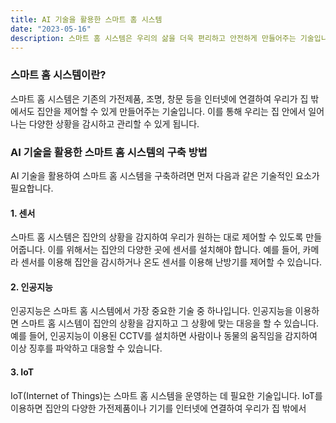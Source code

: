 ```yaml
---
title: AI 기술을 활용한 스마트 홈 시스템
date: "2023-05-16"
description: 스마트 홈 시스템은 우리의 삶을 더욱 편리하고 안전하게 만들어주는 기술입니다. 최근에는 인공지능 기술을 활용하여 스마트 홈 시스템을 더욱 더 효과적으로 운영할 수 있게 되었습니다. 이번 글에서는 AI 기술을 활용하여 스마트 홈 시스템을 구축하는 방법과 그 효과에 대해 알아보겠습니다.
---
```


### 스마트 홈 시스템이란?
스마트 홈 시스템은 기존의 가전제품, 조명, 창문 등을 인터넷에 연결하여 우리가 집 밖에서도 집안을 제어할 수 있게 만들어주는 기술입니다. 이를 통해 우리는 집 안에서 일어나는 다양한 상황을 감시하고 관리할 수 있게 됩니다.

### AI 기술을 활용한 스마트 홈 시스템의 구축 방법
AI 기술을 활용하여 스마트 홈 시스템을 구축하려면 먼저 다음과 같은 기술적인 요소가 필요합니다.

#### 1. 센서
스마트 홈 시스템은 집안의 상황을 감지하여 우리가 원하는 대로 제어할 수 있도록 만들어줍니다. 이를 위해서는 집안의 다양한 곳에 센서를 설치해야 합니다. 예를 들어, 카메라 센서를 이용해 집안을 감시하거나 온도 센서를 이용해 난방기를 제어할 수 있습니다.

#### 2. 인공지능
인공지능은 스마트 홈 시스템에서 가장 중요한 기술 중 하나입니다. 인공지능을 이용하면 스마트 홈 시스템이 집안의 상황을 감지하고 그 상황에 맞는 대응을 할 수 있습니다. 예를 들어, 인공지능이 이용된 CCTV를 설치하면 사람이나 동물의 움직임을 감지하여 이상 징후를 파악하고 대응할 수 있습니다.

#### 3. IoT
IoT(Internet of Things)는 스마트 홈 시스템을 운영하는 데 필요한 기술입니다. IoT를 이용하면 집안의 다양한 가전제품이나 기기를 인터넷에 연결하여 우리가 집 밖에서
